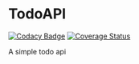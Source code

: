 # TodoAPI

[![Codacy Badge](https://api.codacy.com/project/badge/Grade/e5661c9b910e4c99a1b8329b76d52aa6)](https://app.codacy.com/app/davidshare/TodoAPI?utm_source=github.com&utm_medium=referral&utm_content=davidshare/TodoAPI&utm_campaign=Badge_Grade_Dashboard)
[![Coverage Status](https://coveralls.io/repos/github/davidshare/TodoAPI/badge.svg?branch=travis-setup)](https://coveralls.io/github/davidshare/TodoAPI?branch=develop)

A simple todo api
